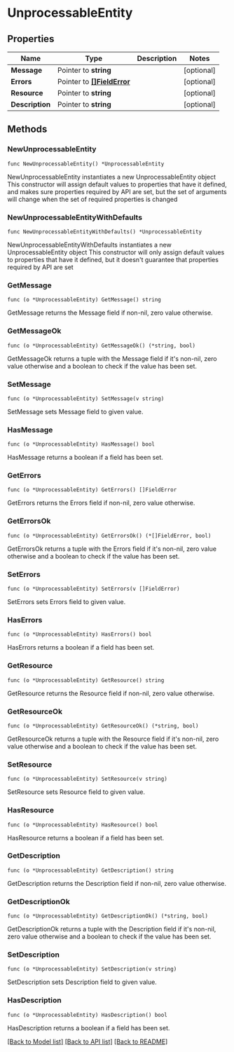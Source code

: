 # UnprocessableEntity

## Properties

Name | Type | Description | Notes
------------ | ------------- | ------------- | -------------
**Message** | Pointer to **string** |  | [optional] 
**Errors** | Pointer to [**[]FieldError**](FieldError.md) |  | [optional] 
**Resource** | Pointer to **string** |  | [optional] 
**Description** | Pointer to **string** |  | [optional] 

## Methods

### NewUnprocessableEntity

`func NewUnprocessableEntity() *UnprocessableEntity`

NewUnprocessableEntity instantiates a new UnprocessableEntity object
This constructor will assign default values to properties that have it defined,
and makes sure properties required by API are set, but the set of arguments
will change when the set of required properties is changed

### NewUnprocessableEntityWithDefaults

`func NewUnprocessableEntityWithDefaults() *UnprocessableEntity`

NewUnprocessableEntityWithDefaults instantiates a new UnprocessableEntity object
This constructor will only assign default values to properties that have it defined,
but it doesn't guarantee that properties required by API are set

### GetMessage

`func (o *UnprocessableEntity) GetMessage() string`

GetMessage returns the Message field if non-nil, zero value otherwise.

### GetMessageOk

`func (o *UnprocessableEntity) GetMessageOk() (*string, bool)`

GetMessageOk returns a tuple with the Message field if it's non-nil, zero value otherwise
and a boolean to check if the value has been set.

### SetMessage

`func (o *UnprocessableEntity) SetMessage(v string)`

SetMessage sets Message field to given value.

### HasMessage

`func (o *UnprocessableEntity) HasMessage() bool`

HasMessage returns a boolean if a field has been set.

### GetErrors

`func (o *UnprocessableEntity) GetErrors() []FieldError`

GetErrors returns the Errors field if non-nil, zero value otherwise.

### GetErrorsOk

`func (o *UnprocessableEntity) GetErrorsOk() (*[]FieldError, bool)`

GetErrorsOk returns a tuple with the Errors field if it's non-nil, zero value otherwise
and a boolean to check if the value has been set.

### SetErrors

`func (o *UnprocessableEntity) SetErrors(v []FieldError)`

SetErrors sets Errors field to given value.

### HasErrors

`func (o *UnprocessableEntity) HasErrors() bool`

HasErrors returns a boolean if a field has been set.

### GetResource

`func (o *UnprocessableEntity) GetResource() string`

GetResource returns the Resource field if non-nil, zero value otherwise.

### GetResourceOk

`func (o *UnprocessableEntity) GetResourceOk() (*string, bool)`

GetResourceOk returns a tuple with the Resource field if it's non-nil, zero value otherwise
and a boolean to check if the value has been set.

### SetResource

`func (o *UnprocessableEntity) SetResource(v string)`

SetResource sets Resource field to given value.

### HasResource

`func (o *UnprocessableEntity) HasResource() bool`

HasResource returns a boolean if a field has been set.

### GetDescription

`func (o *UnprocessableEntity) GetDescription() string`

GetDescription returns the Description field if non-nil, zero value otherwise.

### GetDescriptionOk

`func (o *UnprocessableEntity) GetDescriptionOk() (*string, bool)`

GetDescriptionOk returns a tuple with the Description field if it's non-nil, zero value otherwise
and a boolean to check if the value has been set.

### SetDescription

`func (o *UnprocessableEntity) SetDescription(v string)`

SetDescription sets Description field to given value.

### HasDescription

`func (o *UnprocessableEntity) HasDescription() bool`

HasDescription returns a boolean if a field has been set.


[[Back to Model list]](../README.md#documentation-for-models) [[Back to API list]](../README.md#documentation-for-api-endpoints) [[Back to README]](../README.md)


